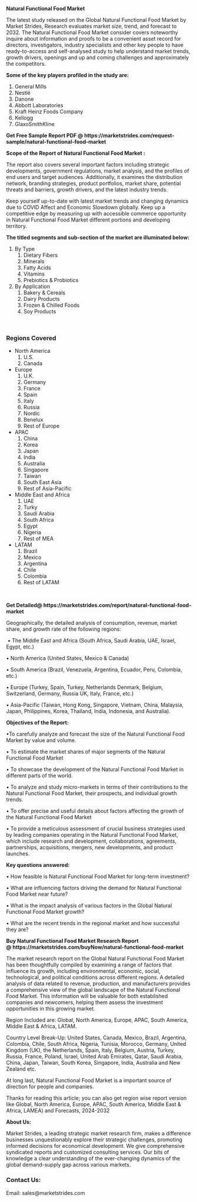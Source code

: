 <p><strong>Natural Functional Food Market</strong></p>
<p>The latest study released on the Global Natural Functional Food Market by Market Strides, Research evaluates market size, trend, and forecast to 2032. The Natural Functional Food Market consider covers noteworthy inquire about information and proofs to be a convenient asset record for directors, investigators, industry specialists and other key people to have ready-to-access and self-analysed study to help understand market trends, growth drivers, openings and up and coming challenges and approximately the competitors.</p>
<p><strong> Some of the key players profiled in the study are: </strong></p>
<ol>
<li>General Mills</li>
<li>Nestl&eacute;</li>
<li>Danone</li>
<li>Abbott Laboratories</li>
<li>Kraft Heinz Foods Company</li>
<li>Kellogg</li>
<li>GlaxoSmithKline</li>
</ol>
<p><strong>Get Free Sample Report PDF @ <a>https://marketstrides.com/request-sample/natural-functional-food-market</a></strong></p>
<p><strong> Scope of the Report of Natural Functional Food Market : </strong></p>
<p>The report also covers several important factors including strategic developments, government regulations, market analysis, and the profiles of end users and target audiences. Additionally, it examines the distribution network, branding strategies, product portfolios, market share, potential threats and barriers, growth drivers, and the latest industry trends.</p>
<p>Keep yourself up-to-date with latest market trends and changing dynamics due to COVID Affect and Economic Slowdown globally. Keep up a competitive edge by measuring up with accessible commerce opportunity in Natural Functional Food Market different portions and developing territory.</p>
<p><strong> The titled segments and sub-section of the market are illuminated below: </strong></p>
<ol>
<li>By Type
<ol>
<li>Dietary Fibers</li>
<li>Minerals</li>
<li>Fatty Acids</li>
<li>Vitamins</li>
<li>Prebiotics &amp; Probiotics</li>
</ol>
</li>
<li>By Application
<ol>
<li>Bakery &amp; Cereals</li>
<li>Dairy Products</li>
<li>Frozen &amp; Chilled Foods</li>
<li>Soy Products</li>
</ol>
</li>
</ol>
<p>&nbsp;</p>
<h3>Regions Covered</h3>
<ul>
<li class="">North America
<ol>
<li>U.S.</li>
<li>Canada</li>
</ol>
</li>
<li class="">Europe
<ol>
<li>U.K.</li>
<li>Germany</li>
<li>France</li>
<li>Spain</li>
<li>Italy</li>
<li>Russia</li>
<li>Nordic</li>
<li>Benelux</li>
<li>Rest of Europe</li>
</ol>
</li>
<li class="">APAC
<ol>
<li>China</li>
<li>Korea</li>
<li>Japan</li>
<li>India</li>
<li>Australia</li>
<li>Singapore</li>
<li>Taiwan</li>
<li>South East Asia</li>
<li>Rest of Asia-Pacific</li>
</ol>
</li>
<li class="">Middle East and Africa
<ol>
<li>UAE</li>
<li>Turky</li>
<li>Saudi Arabia</li>
<li>South Africa</li>
<li>Egypt</li>
<li>Nigeria</li>
<li>Rest of MEA</li>
</ol>
</li>
<li class="">LATAM
<ol>
<li>Brazil</li>
<li>Mexico</li>
<li>Argentina</li>
<li>Chile</li>
<li>Colombia</li>
<li>Rest of LATAM</li>
</ol>
</li>
</ul>
<p>&nbsp;</p>
<p><strong>Get Detailed@ <a>https://marketstrides.com/report/natural-functional-food-market</a></strong></p>
<p>Geographically, the detailed analysis of consumption, revenue, market share, and growth rate of the following regions:</p>
<p>&nbsp;&bull; The Middle East and Africa (South Africa, Saudi Arabia, UAE, Israel, Egypt, etc.)</p>
<p>&bull; North America (United States, Mexico &amp; Canada)</p>
<p>&bull; South America (Brazil, Venezuela, Argentina, Ecuador, Peru, Colombia, etc.)</p>
<p>&bull; Europe (Turkey, Spain, Turkey, Netherlands Denmark, Belgium, Switzerland, Germany, Russia UK, Italy, France, etc.)</p>
<p>&bull; Asia-Pacific (Taiwan, Hong Kong, Singapore, Vietnam, China, Malaysia, Japan, Philippines, Korea, Thailand, India, Indonesia, and Australia).</p>
<p><strong>Objectives of the Report: </strong></p>
<p>&bull;To carefully analyze and forecast the size of the Natural Functional Food Market by value and volume.</p>
<p>&bull; To estimate the market shares of major segments of the Natural Functional Food Market</p>
<p>&bull; To showcase the development of the Natural Functional Food Market in different parts of the world.</p>
<p>&bull; To analyze and study micro-markets in terms of their contributions to the Natural Functional Food Market, their prospects, and individual growth trends.</p>
<p>&bull; To offer precise and useful details about factors affecting the growth of the Natural Functional Food Market</p>
<p>&bull; To provide a meticulous assessment of crucial business strategies used by leading companies operating in the Natural Functional Food Market, which include research and development, collaborations, agreements, partnerships, acquisitions, mergers, new developments, and product launches.</p>
<p><strong>Key questions answered: </strong></p>
<p>&bull; How feasible is Natural Functional Food Market for long-term investment?</p>
<p>&bull; What are influencing factors driving the demand for Natural Functional Food Market near future?</p>
<p>&bull; What is the impact analysis of various factors in the Global Natural Functional Food Market growth?</p>
<p>&bull; What are the recent trends in the regional market and how successful they are?</p>
<p><strong>Buy Natural Functional Food Market Research Report @&nbsp;<a>https://marketstrides.com/buyNow/natural-functional-food-market</a></strong></p>
<p>The market research report on the Global Natural Functional Food Market has been thoughtfully compiled by examining a range of factors that influence its growth, including environmental, economic, social, technological, and political conditions across different regions. A detailed analysis of data related to revenue, production, and manufacturers provides a comprehensive view of the global landscape of the Natural Functional Food Market. This information will be valuable for both established companies and newcomers, helping them assess the investment opportunities in this growing market.</p>
<p>Region Included are: Global, North America, Europe, APAC, South America, Middle East &amp; Africa, LATAM.</p>
<p>Country Level Break-Up: United States, Canada, Mexico, Brazil, Argentina, Colombia, Chile, South Africa, Nigeria, Tunisia, Morocco, Germany, United Kingdom (UK), the Netherlands, Spain, Italy, Belgium, Austria, Turkey, Russia, France, Poland, Israel, United Arab Emirates, Qatar, Saudi Arabia, China, Japan, Taiwan, South Korea, Singapore, India, Australia and New Zealand etc.</p>
<p>At long last, Natural Functional Food Market is a important source of direction for people and companies.</p>
<p>Thanks for reading this article; you can also get region wise report version like Global, North America, Europe, APAC, South America, Middle East &amp; Africa, LAMEA) and Forecasts, 2024-2032</p>
<p><strong>About Us: </strong></p>
<p>Market Strides, a leading strategic market research firm, makes a difference businesses unquestionably explore their strategic challenges, promoting informed decisions for economical development. We give comprehensive syndicated reports and customized consulting services. Our bits of knowledge a clear understanding of the ever-changing dynamics of the global demand-supply gap across various markets.</p>
<h3>Contact Us:</h3>
<p>Email: <a>sales@marketstrides.com</a></p>

